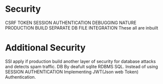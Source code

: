 # Security
CSRF TOKEN
SESSION AUTHENTICATION
DEBUGGING NATURE
PRODUCTION BUILD
SEPARATE DB FILE INTEGRATION
These all are inbuilt

# Additional Security
SSl apply if production build another layer of security for database attacks and detects spam traffic.
DB By deafult sqlite RDBMS SQL.
Instead of using SESSION AUTHENTICATION Implementing JWT(Json web Token) Authentication.
